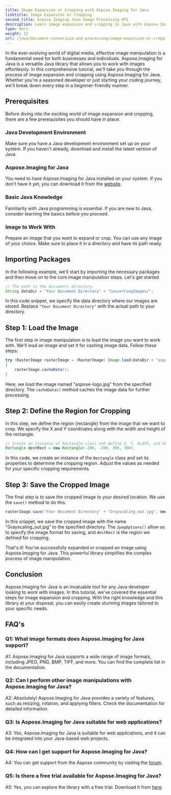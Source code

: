 ```yaml
---
title: Image Expansion or Cropping with Aspose.Imaging for Java
linktitle: Image Expansion or Cropping
second_title: Aspose.Imaging Java Image Processing API
description: Learn image expansion and cropping in Java with Aspose.Imaging. Step-by-step tutorial for developers. Enhance your image manipulation skills.
type: docs
weight: 12
url: /java/document-conversion-and-processing/image-expansion-or-cropping/
---
```

In the ever-evolving world of digital media, effective image manipulation is a fundamental need for both businesses and individuals. Aspose.Imaging for Java is a versatile Java library that allows you to work with images effortlessly. In this comprehensive tutorial, we'll take you through the process of image expansion and cropping using Aspose.Imaging for Java. Whether you're a seasoned developer or just starting your coding journey, we'll break down every step in a beginner-friendly manner.

## Prerequisites

Before diving into the exciting world of image expansion and cropping, there are a few prerequisites you should have in place:

### Java Development Environment

Make sure you have a Java development environment set up on your system. If you haven't already, download and install the latest version of Java.

### Aspose.Imaging for Java

You need to have Aspose.Imaging for Java installed on your system. If you don't have it yet, you can download it from the [website](https://releases.aspose.com/imaging/java/).

### Basic Java Knowledge

Familiarity with Java programming is essential. If you are new to Java, consider learning the basics before you proceed.

### Image to Work With

Prepare an image that you want to expand or crop. You can use any image of your choice. Make sure to place it in a directory and have its path ready.

## Importing Packages

In the following example, we'll start by importing the necessary packages and then move on to the core image manipulation steps. Let's get started.

```java
// The path to the documents directory.
String dataDir = "Your Document Directory" + "ConvertingImages/";
```

In this code snippet, we specify the data directory where our images are stored. Replace `"Your Document Directory"` with the actual path to your directory.

## Step 1: Load the Image

The first step in image manipulation is to load the image you want to work with. We'll load an image and set it for cashing image data. Follow these steps:

```java
try (RasterImage rasterImage = (RasterImage) Image.load(dataDir + "aspose-logo.jpg"))
{
    rasterImage.cacheData();
}
```

Here, we load the image named "aspose-logo.jpg" from the specified directory. The `cacheData()` method caches the image data for further processing.

## Step 2: Define the Region for Cropping

In this step, we define the region (rectangle) from the image that we want to crop. We specify the X and Y coordinates along with the width and height of the rectangle.

```java
// Create an instance of Rectangle class and define X, Y, Width, and Height of the rectangle
Rectangle destRect = new Rectangle(-200, -200, 300, 300);
```

In this code, we create an instance of the `Rectangle` class and set its properties to determine the cropping region. Adjust the values as needed for your specific cropping requirements.

## Step 3: Save the Cropped Image

The final step is to save the cropped image to your desired location. We use the `save()` method to do this. 

```java
rasterImage.save("Your Document Directory" + "Grayscaling_out.jpg", new JpegOptions(), destRect);
```

In this snippet, we save the cropped image with the name "Grayscaling_out.jpg" to the specified directory. The `JpegOptions()` allow us to specify the image format for saving, and `destRect` is the region we defined for cropping.

That's it! You've successfully expanded or cropped an image using Aspose.Imaging for Java. This powerful library simplifies the complex process of image manipulation.

## Conclusion

Aspose.Imaging for Java is an invaluable tool for any Java developer looking to work with images. In this tutorial, we've covered the essential steps for image expansion and cropping. With the right knowledge and this library at your disposal, you can easily create stunning images tailored to your specific needs.

## FAQ's

### Q1: What image formats does Aspose.Imaging for Java support?
   
A1: Aspose.Imaging for Java supports a wide range of image formats, including JPEG, PNG, BMP, TIFF, and more. You can find the complete list in the documentation.

### Q2: Can I perform other image manipulations with Aspose.Imaging for Java?

A2: Absolutely! Aspose.Imaging for Java provides a variety of features, such as resizing, rotation, and applying filters. Check the documentation for detailed information.

### Q3: Is Aspose.Imaging for Java suitable for web applications?

A3: Yes, Aspose.Imaging for Java is suitable for web applications, and it can be integrated into your Java-based web projects.

### Q4: How can I get support for Aspose.Imaging for Java?

A4: You can get support from the Aspose community by visiting the [forum](https://forum.aspose.com/).

### Q5: Is there a free trial available for Aspose.Imaging for Java?

A5: Yes, you can explore the library with a free trial. Download it from [here](https://releases.aspose.com/).
